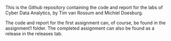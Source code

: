 This is the Github repository containing the code and report for the labs of Cyber Data Analytics, by Tim van Rossum and Michiel Doesburg.

The code and report for the first assignment can, of course, be found in the assignment1 folder. The completed assignment can also be found as a release in the releases tab.
